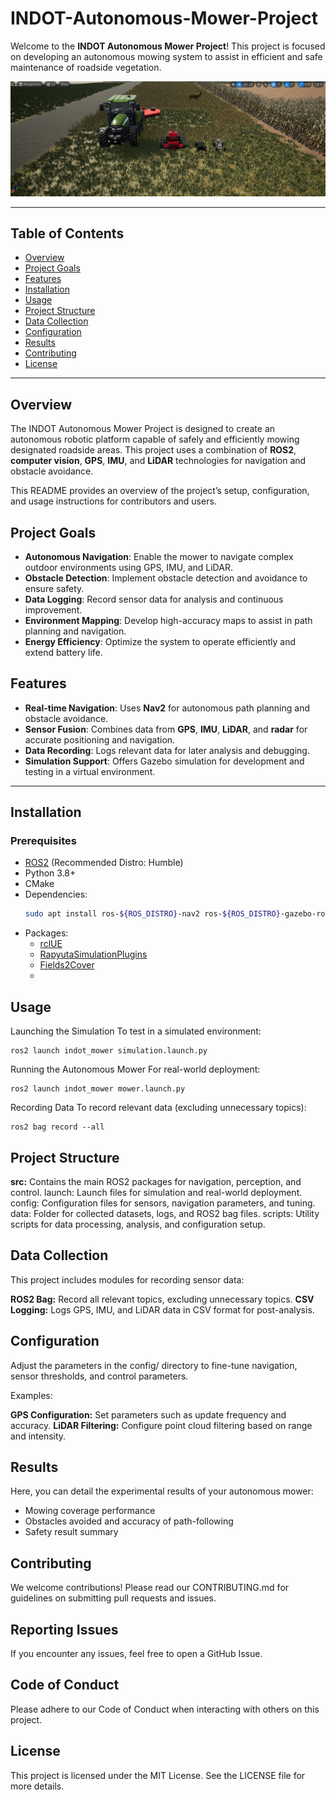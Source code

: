 # INDOT-Autonomous-Mower-Project

Welcome to the **INDOT Autonomous Mower Project**! This project is focused on developing an autonomous mowing system to assist in efficient and safe maintenance of roadside vegetation.

![Project Banner](Images/UE_vehicles.png) <!-- Optional: Add an image banner or logo here -->

---

## Table of Contents
- [Overview](#overview)
- [Project Goals](#project-goals)
- [Features](#features)
- [Installation](#installation)
- [Usage](#usage)
- [Project Structure](#project-structure)
- [Data Collection](#data-collection)
- [Configuration](#configuration)
- [Results](#results)
- [Contributing](#contributing)
- [License](#license)

---

## Overview
The INDOT Autonomous Mower Project is designed to create an autonomous robotic platform capable of safely and efficiently mowing designated roadside areas. This project uses a combination of **ROS2**, **computer vision**, **GPS**, **IMU**, and **LiDAR** technologies for navigation and obstacle avoidance.

This README provides an overview of the project’s setup, configuration, and usage instructions for contributors and users.

## Project Goals
- **Autonomous Navigation**: Enable the mower to navigate complex outdoor environments using GPS, IMU, and LiDAR.
- **Obstacle Detection**: Implement obstacle detection and avoidance to ensure safety.
- **Data Logging**: Record sensor data for analysis and continuous improvement.
- **Environment Mapping**: Develop high-accuracy maps to assist in path planning and navigation.
- **Energy Efficiency**: Optimize the system to operate efficiently and extend battery life.

## Features
- **Real-time Navigation**: Uses **Nav2** for autonomous path planning and obstacle avoidance.
- **Sensor Fusion**: Combines data from **GPS**, **IMU**, **LiDAR**, and **radar** for accurate positioning and navigation.
- **Data Recording**: Logs relevant data for later analysis and debugging.
- **Simulation Support**: Offers Gazebo simulation for development and testing in a virtual environment.

---

## Installation

### Prerequisites
- [ROS2](https://docs.ros.org/en/galactic/index.html) (Recommended Distro: Humble)
- Python 3.8+
- CMake
- Dependencies:
  ```bash
  sudo apt install ros-${ROS_DISTRO}-nav2 ros-${ROS_DISTRO}-gazebo-ros
- Packages:
  - [rclUE](https://github.com/rapyuta-robotics/rclUE/tree/UE5_devel_humble)
  - [RapyutaSimulationPlugins](https://github.com/rapyuta-robotics/RapyutaSimulationPlugins/tree/devel)
  - [Fields2Cover](https://github.com/Fields2Cover/Fields2Cover)
  - 
  
## Usage
Launching the Simulation
To test in a simulated environment:

```
ros2 launch indot_mower simulation.launch.py
```

Running the Autonomous Mower
For real-world deployment:

```
ros2 launch indot_mower mower.launch.py
```

Recording Data
To record relevant data (excluding unnecessary topics):

```
ros2 bag record --all
```

## Project Structure
**src:** Contains the main ROS2 packages for navigation, perception, and control.
launch: Launch files for simulation and real-world deployment.
config: Configuration files for sensors, navigation parameters, and tuning.
data: Folder for collected datasets, logs, and ROS2 bag files.
scripts: Utility scripts for data processing, analysis, and configuration setup.

## Data Collection
This project includes modules for recording sensor data:

**ROS2 Bag:** Record all relevant topics, excluding unnecessary topics.
**CSV Logging:** Logs GPS, IMU, and LiDAR data in CSV format for post-analysis.

## Configuration
Adjust the parameters in the config/ directory to fine-tune navigation, sensor thresholds, and control parameters.

Examples:

**GPS Configuration:** Set parameters such as update frequency and accuracy.
**LiDAR Filtering:** Configure point cloud filtering based on range and intensity.

## Results
Here, you can detail the experimental results of your autonomous mower:

- Mowing coverage performance
- Obstacles avoided and accuracy of path-following
- Safety result summary

## Contributing
We welcome contributions! Please read our CONTRIBUTING.md for guidelines on submitting pull requests and issues.

## Reporting Issues
If you encounter any issues, feel free to open a GitHub Issue.

## Code of Conduct
Please adhere to our Code of Conduct when interacting with others on this project.

## License
This project is licensed under the MIT License. See the LICENSE file for more details.

